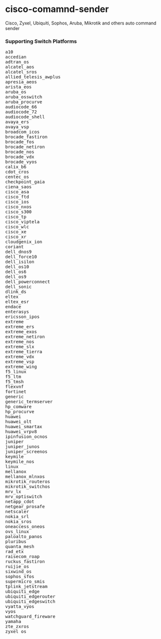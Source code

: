 # cisco-comamnd-sender
Cisco, Zyxel, Ubiquiti, Sophos, Aruba, Mikrotik and others auto command sender
<h3>Supporting Switch Platforms</h3>
<pre>
a10
accedian
adtran_os
alcatel_aos
alcatel_sros
allied_telesis_awplus
apresia_aeos
arista_eos
aruba_os
aruba_osswitch
aruba_procurve
audiocode_66
audiocode_72
audiocode_shell
avaya_ers
avaya_vsp
broadcom_icos
brocade_fastiron
brocade_fos
brocade_netiron
brocade_nos
brocade_vdx
brocade_vyos
calix_b6
cdot_cros
centec_os
checkpoint_gaia
ciena_saos
cisco_asa
cisco_ftd
cisco_ios
cisco_nxos
cisco_s300
cisco_tp
cisco_viptela
cisco_wlc
cisco_xe
cisco_xr
cloudgenix_ion
coriant
dell_dnos9
dell_force10
dell_isilon
dell_os10
dell_os6
dell_os9
dell_powerconnect
dell_sonic
dlink_ds
eltex
eltex_esr
endace
enterasys
ericsson_ipos
extreme
extreme_ers
extreme_exos
extreme_netiron
extreme_nos
extreme_slx
extreme_tierra
extreme_vdx
extreme_vsp
extreme_wing
f5_linux
f5_ltm
f5_tmsh
flexvnf
fortinet
generic
generic_termserver
hp_comware
hp_procurve
huawei
huawei_olt
huawei_smartax
huawei_vrpv8
ipinfusion_ocnos
juniper
juniper_junos
juniper_screenos
keymile
keymile_nos
linux
mellanox
mellanox_mlnxos
mikrotik_routeros
mikrotik_switchos
mrv_lx
mrv_optiswitch
netapp_cdot
netgear_prosafe
netscaler
nokia_srl
nokia_sros
oneaccess_oneos
ovs_linux
paloalto_panos
pluribus
quanta_mesh
rad_etx
raisecom_roap
ruckus_fastiron
ruijie_os
sixwind_os
sophos_sfos
supermicro_smis
tplink_jetstream
ubiquiti_edge
ubiquiti_edgerouter
ubiquiti_edgeswitch
vyatta_vyos
vyos
watchguard_fireware
yamaha
zte_zxros
zyxel_os
</pre>
